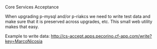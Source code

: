 Core Services Acceptance

When upgrading p-mysql and/or p-riakcs we need to write test data and make sure that it is preserved across upgrades, etc. This small web utility makes that easy.

Example to write data:
http://cs-accept.apps.pecorino.cf-app.com/write?key=MarcoNicosia



